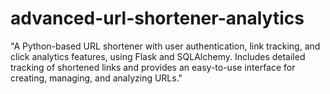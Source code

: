 # advanced-url-shortener-analytics
"A Python-based URL shortener with user authentication, link tracking, and click analytics features, using Flask and SQLAlchemy. Includes detailed tracking of shortened links and provides an easy-to-use interface for creating, managing, and analyzing URLs."

